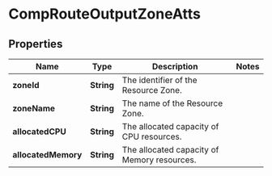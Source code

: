 
# CompRouteOutputZoneAtts

## Properties
Name | Type | Description | Notes
------------ | ------------- | ------------- | -------------
**zoneId** | **String** | The identifier of the Resource Zone. | 
**zoneName** | **String** | The name of the Resource Zone. | 
**allocatedCPU** | **String** | The allocated capacity of CPU resources. | 
**allocatedMemory** | **String** | The allocated capacity of Memory resources. | 



